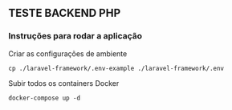 ## TESTE BACKEND PHP

### Instruções para rodar a aplicação

Criar as configurações de ambiente

```
cp ./laravel-framework/.env-example ./laravel-framework/.env
```

Subir todos os containers Docker

```
docker-compose up -d
```
